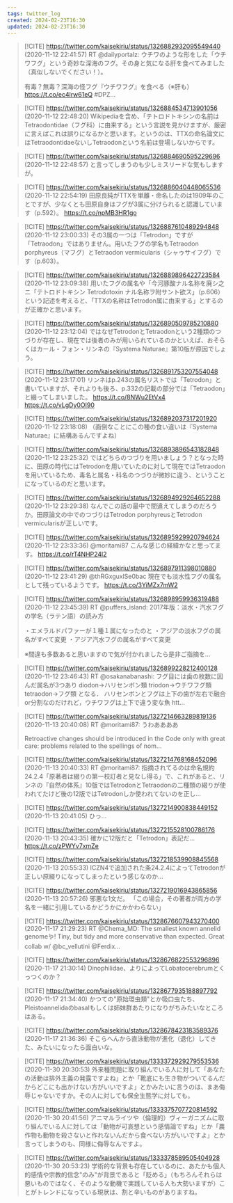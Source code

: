 ```yaml
---
tags: twitter_log
created: 2024-02-23T16:30
updated: 2024-02-23T16:30
---
```


> [!CITE] https://twitter.com/kaisekiriu/status/1326882932095549440 (2020-11-12 22:41:57)
> RT @dailyportalz: ウチワのような形をした「ウチワフグ」という奇妙な深海のフグ。その身と気になる肝を食べてみました（真似しないでください！）。
> 
> 有毒？無毒？深海の怪フグ『ウチワフグ』を食べる（※肝も） https://t.co/ec4lrw61eQ #DPZ…

> [!CITE] https://twitter.com/kaisekiriu/status/1326884534713901056 (2020-11-12 22:48:20)
> Wikipediaを含め、「テトロドトキシンの名前はTetraodontidae（フグ科）に由来する」という言説を見かけますが、厳密に言えばこれは誤りになるかと思います。というのは、TTXの命名論文にはTetraodontidaeないしTetraodonという名前は登場しないからです。

> [!CITE] https://twitter.com/kaisekiriu/status/1326884690595229696 (2020-11-12 22:48:57)
> と言ってしまうのも少しミスリードな気もしますが。

> [!CITE] https://twitter.com/kaisekiriu/status/1326886040448065536 (2020-11-12 22:54:19)
> 田原良純がTTXを単離・命名したのは1909年のことですが、少なくとも田原自身はフグが3属に分けられると認識しています（p.592）。
> https://t.co/npMB3HR1go

> [!CITE] https://twitter.com/kaisekiriu/status/1326887610489294848 (2020-11-12 23:00:33)
> その3属の一つは「Tetrodon」ですが「Tetraodon」ではありません。用いたフグの学名もTetraodon porphyreus（マフグ）とTetraodon vermicularis（シャゥサイフグ）です（p.603）。

> [!CITE] https://twitter.com/kaisekiriu/status/1326889896422723584 (2020-11-12 23:09:38)
> 用いたフグの属名や「今河豚酸ナル名称を廃シ之ニ「テトロドトキシン Tetrodotoxin ナル名称ヲ附サント欲ス」（p.606）という記述を考えると、「TTXの名称はTetrodon属に由来する」とするのが正確かと思います。

> [!CITE] https://twitter.com/kaisekiriu/status/1326890509785210880 (2020-11-12 23:12:04)
> ではなぜTetrodonとTetraodonという2種類のつづりが存在し、現在では後者のみが用いられているのかといえば、おそらくはカール・フォン・リンネの『Systema Naturae』第10版が原因でしょう。

> [!CITE] https://twitter.com/kaisekiriu/status/1326891753207554048 (2020-11-12 23:17:01)
> リンネはp.243の属名リストでは「Tetrodon」と書いていますが、それよりも後ろ、p.332の記載の部分では「Tetraodon」と綴ってしまいました。
> https://t.co/8NWu2EtVx4
> https://t.co/vLgDy0OI90

> [!CITE] https://twitter.com/kaisekiriu/status/1326892037317201920 (2020-11-12 23:18:08)
> （面倒なことにこの種の食い違いは『Systema Naturae』に結構あるんですよね）

> [!CITE] https://twitter.com/kaisekiriu/status/1326893896543182848 (2020-11-12 23:25:32)
> ではどちらのつづりを用いましょう？となった時に、田原の時代にはTetrodonを用いていたのに対して現在ではTetraodonを用いているため、毒名と属名・科名のつづりが微妙に違う、ということになっているのだと思います。

> [!CITE] https://twitter.com/kaisekiriu/status/1326894929264652288 (2020-11-12 23:29:38)
> なんでこの話の最中で間違えてしまうのだろうか。田原論文の中でのつづりはTetrodon porphyreusとTetrodon vermicularisが正しいです。

> [!CITE] https://twitter.com/kaisekiriu/status/1326895929920794624 (2020-11-12 23:33:36)
> @moritami87 こんな感じの経緯かなと思ってます。
> https://t.co/rT4NHP24l2

> [!CITE] https://twitter.com/kaisekiriu/status/1326897911398010880 (2020-11-12 23:41:29)
> @thRGxguxlSe0bac 現在でも淡水性フグの属名として残っているようです。
> https://t.co/3YiMZx7mW2

> [!CITE] https://twitter.com/kaisekiriu/status/1326898959936319488 (2020-11-12 23:45:39)
> RT @puffers_island: 2017年版：淡水・汽水フグの学名（ラテン語）の読み方
> 
> ・エメラルドパファーが１種１属になったのと
> ・アジアの淡水フグの属名がすべて変更
> ・アジア汽水フグの属名がすべて変更
> 
> ※間違も多数あると思いますので気が付かれましたら是非ご指摘を…

> [!CITE] https://twitter.com/kaisekiriu/status/1326899228212400128 (2020-11-12 23:46:43)
> RT @osakanabanashi: フグ目には歯の枚数に因んだ属名が3つあり
> diodon→ハリセンボン類
> triodon→ウチワフグ類
> tetraodon→フグ類
> となる．
> ハリセンボンとフグは上下の歯が左右で融合or分割なのだけれど，ウチワフグは上下で違う変な魚 htt…

> [!CITE] https://twitter.com/kaisekiriu/status/1327214663289819136 (2020-11-13 20:40:08)
> RT @moritami87: うわああああ
> 
> Retroactive changes should be introduced in the Code only with great care: problems related to the spellings of nom…

> [!CITE] https://twitter.com/kaisekiriu/status/1327214768168452096 (2020-11-13 20:40:33)
> RT @moritami87: 指摘されてるのは命名規約24.2.4「原著者は綴りの第一校訂者と見なし得る」で、これがあると、リンネの『自然の体系』10版ではTetrodonとTetraodonの二種類の綴りが使われてたけど後の12版ではTetrodonしか使われてないのを正し…

> [!CITE] https://twitter.com/kaisekiriu/status/1327214900838449152 (2020-11-13 20:41:05)
> ひっ…

> [!CITE] https://twitter.com/kaisekiriu/status/1327215528100786176 (2020-11-13 20:43:35)
> 確かに12版だと「Tetrodon」表記だ…
> https://t.co/zPWYv7xmZe

> [!CITE] https://twitter.com/kaisekiriu/status/1327218539908845568 (2020-11-13 20:55:33)
> ICZN4で追加された条24.2.4によってTetrodonが正しい原綴りになってしまったという感じなのか…

> [!CITE] https://twitter.com/kaisekiriu/status/1327219016943865856 (2020-11-13 20:57:26)
> 邪悪な1文だ。
> 「この場合，その著者が両方の学名を一緒に引用しているかどうかにかかわらない」

> [!CITE] https://twitter.com/kaisekiriu/status/1328676607943270400 (2020-11-17 21:29:23)
> RT @Chema_MD: The smallest known annelid genome🪱! Tiny, but tidy and more conservative than expected. Great collab w/ @bc_vellutini @Ferdix…

> [!CITE] https://twitter.com/kaisekiriu/status/1328676822553296896 (2020-11-17 21:30:14)
> Dinophilidae、よりによってLobatocerebrumとくっつくのか？

> [!CITE] https://twitter.com/kaisekiriu/status/1328677935188897792 (2020-11-17 21:34:40)
> かつての"原始環虫類"とか吸口虫たち、Pleistoannelidaのbasalもしくは姉妹群あたりになりがちみたいなところはある。

> [!CITE] https://twitter.com/kaisekiriu/status/1328678423183589376 (2020-11-17 21:36:36)
> そこらへんから直泳動物が進化（退化）してきた、みたいになったら面白いな。

> [!CITE] https://twitter.com/kaisekiriu/status/1333372929279553536 (2020-11-30 20:30:53)
> 外来種問題に取り組んでいる人に対して「あなたの活動は排外主義の発露ですよね」とか「靴底にも生き物がついてるんだからどこにも出かけない方がいいですよ」とかみたいに言うのは、まあ侮辱じゃないですか。その人に対しても保全生態学に対しても。

> [!CITE] https://twitter.com/kaisekiriu/status/1333375707720814592 (2020-11-30 20:41:56)
> アニマルライツや（倫理的）ヴィーガニズムに取り組んでいる人に対しては「動物が可哀想という感情論ですね」とか「農作物も動物を殺さないと作れないんだから食べない方がいいですよ」とか言ってしまうのも、同様に侮辱なんですよ。

> [!CITE] https://twitter.com/kaisekiriu/status/1333378589505404928 (2020-11-30 20:53:23)
> 学術的な背景も存在しているのに、あたかも個人的感情や宗教的信念"のみ"が背景であると「貶める」（もちろんそれらは悪いものではなく、そのような動機で実践している人も大勢いますが）ことがトレンドになっている現状は、割と辛いものがありますね。
